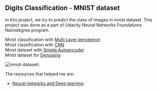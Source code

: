## Digits Classification - MNIST dataset

In this project, we try to predict the class of images in mnist dataset. This project was done as a part of Udacity Neural Networks Foundations Nanodegree program.

Mnist classification with [Multi Layer perceptron](https://nbviewer.jupyter.org/github/abishekarun/mnist/blob/master/mnist_mlp.ipynb)\
Mnist classification with [CNN](https://nbviewer.jupyter.org/github/abishekarun/mnist/blob/master/mnist_cnn.ipynb)\
Mnist dataset with [Simple Autoencoder](https://nbviewer.jupyter.org/github/abishekarun/mnist/blob/master/mnist_autoencoder.ipynb)\
Mnist dataset for [Denoising](https://nbviewer.jupyter.org/github/abishekarun/mnist/blob/master/mnist_cnn_autoencoder.ipynb)

![mnist-dataset](http://corochann.com/wp-content/uploads/2017/02/mnist_plot-800x600.png)\

The resources that helped me are:

+ [Neural networks and Deep learning](http://neuralnetworksanddeeplearning.com/chap1.html)
